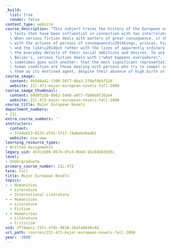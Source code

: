 ```yaml
---
_build:
  list: true
  render: false
content_type: website
course_description: "This subject traces the history of the European novel by studying\
  \ texts that have been influential in connection with two interrelated ideas. (1)\
  \ When serious fiction deals with matters of great consequence, it should not deal\
  \ with the actions of persons of consequence\u2014kings, princes, high elected officials\
  \ and the like\u2014but rather with the lives of apparently ordinary people and\
  \ the everyday details of their social ambitions and desires. To use a phrase of\
  \ Balzac's, serious fiction deals with \"what happens everywhere\". (2) This idea\
  \ sometimes goes with another: that the most significant representations of the\
  \ human condition are those dealing with persons who try to compel society to accept\
  \ them as its destined agent, despite their absence of high birth or inheritance.\n"
course_image:
  content: 0b568a42-f390-50f7-96a3-2f8af865f32d
  website: 21l-472-major-european-novels-fall-2008
course_image_thumbnail:
  content: 69d051bb-9b62-5d48-a077-fb00a8f262e4
  website: 21l-472-major-european-novels-fall-2008
course_title: Major European Novels
department_numbers:
- 21L
extra_course_numbers: ''
instructors:
  content:
  - 574de813-0133-dfd1-1f1f-74ababe0ad61
  website: ocw-www
learning_resource_types:
- Written Assignments
legacy_uid: 453ccb08-857e-8fcd-0bbd-1bc046833d5c
level:
- Undergraduate
primary_course_number: 21L.472
term: Fall
title: Major European Novels
topics:
- - Humanities
  - Literature
  - International Literature
- - Humanities
  - Literature
  - Fiction
- - Humanities
  - Literature
  - Criticism
uid: 3f7daecc-737c-47dc-9638-26afa0030c4d
url_path: courses/21l-472-major-european-novels-fall-2008
year: '2008'
---
```

